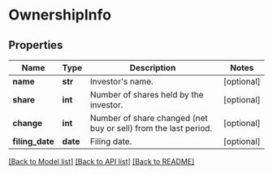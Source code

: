 # OwnershipInfo

## Properties
Name | Type | Description | Notes
------------ | ------------- | ------------- | -------------
**name** | **str** | Investor&#39;s name. | [optional] 
**share** | **int** | Number of shares held by the investor. | [optional] 
**change** | **int** | Number of share changed (net buy or sell) from the last period. | [optional] 
**filing_date** | **date** | Filing date. | [optional] 

[[Back to Model list]](../README.md#documentation-for-models) [[Back to API list]](../README.md#documentation-for-api-endpoints) [[Back to README]](../README.md)


